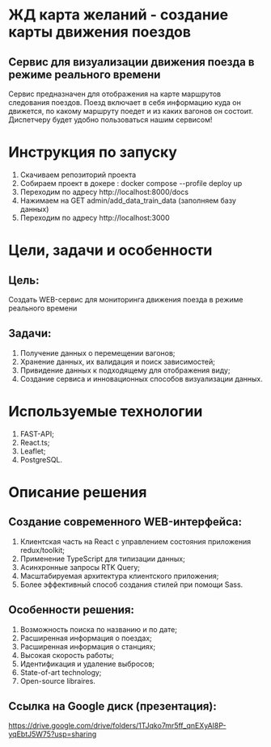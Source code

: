 # ЖД карта желаний - cоздание карты движения поездов   
## Сервис для визуализации движения поезда в режиме реального времени   

Сервис предназначен для отображения на карте маршрутов следования поездов. Поезд включает в себя информацию куда он движется, по какому маршруту поедет и из каких вагонов он состоит.   
Диспетчеру будет удобно пользоваться нашим сервисом!   

# Инструкция по запуску
1) Скачиваем репозиторий проекта 
1) Собираем проект в докере : docker compose --profile deploy up
2) Переходим по адресу http://localhost:8000/docs
3) Нажимаем  на  GET admin/add_data_train_data (заполняем базу данных)
4) Переходим по адресу http://localhost:3000

# Цели, задачи и особенности
## Цель:
Создать WEB-сервис для мониторинга движения поезда в режиме реального времени

## Задачи:
1) Получение данных о перемещении вагонов;
2) Хранение данных, их валидация и поиск зависимостей;
3) Привидение данных к подходящему для отображения виду;
4) Создание сервиса и инновационных способов  визуализации данных.   
   
# Используемые технологии
1) FAST-API;
2) React.ts;
3) Leaflet;
4) PostgreSQL.

# Описание решения
## Создание современного WEB-интерфейса:
1) Клиентская часть на React с управлением состояния приложения redux/toolkit;
2) Применение TypeScript для типизации данных;
3) Асинхронные запросы RTK Query;
4) Масштабируемая архитектура клиентского приложения;
5) Более эффективный способ создания стилей при помощи Sass.   

## Особенности решения:
1) Возможность поиска по названию и по дате;
2) Расширенная информация о поездах;
3) Расширенная информация о станциях;
4) Высокая скорость работы;
5) Идентификация и удаление выбросов;
6) State-of-art technology;
7) Open-source libraires.   
  
## Ссылка на Google диск (презентация):    
https://drive.google.com/drive/folders/1TJqko7mr5ff_qnEXyAI8P-yqEbtJ5W75?usp=sharing    
   


<!-- MARKDOWN LINKS & IMAGES -->
<!-- https://www.markdownguide.org/basic-syntax/#reference-style-links -->
[React.js]: https://img.shields.io/badge/React-20232A?style=for-the-badge&logo=react&logoColor=61DAFB
[React-url]: https://reactjs.org/

[FastApi.py]: https://fastapi.tiangolo.com/img/logo-margin/logo-teal.png
[FastApi-url]: https://fastapi.tiangolo.com/
